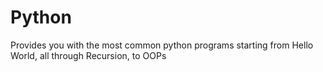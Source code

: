 # Python
Provides you with the most common python programs starting from Hello World, all through Recursion, to OOPs
